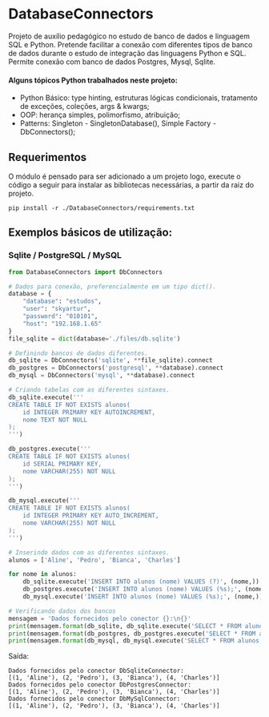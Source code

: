 # DatabaseConnectors
Projeto de auxílio pedagógico no estudo de banco de dados e linguagem SQL e Python. Pretende facilitar a conexão com 
diferentes tipos de banco de dados durante o estudo de integração das linguagens Python e SQL. Permite conexão com
banco de dados Postgres, Mysql, Sqlite. 

#### Alguns tópicos Python trabalhados neste projeto:
- Python Básico: type hinting, estruturas lógicas condicionais, tratamento de exceções, coleções, args & kwargs;
- OOP: herança simples, polimorfismo, atribuição;
- Patterns: Singleton - SingletonDatabase(), Simple Factory - DbConnectors();

## Requerimentos
O módulo é pensado para ser adicionado a um projeto logo, execute o código a seguir para instalar as bibliotecas 
necessárias, a partir da raiz do projeto.
```shell
pip install -r ./DatabaseConnectors/requirements.txt
```

## Exemplos básicos de utilização:

### Sqlite / PostgreSQL / MySQL

```python
from DatabaseConnectors import DbConnectors

# Dados para conexão, preferencialmente em um tipo dict().
database = {
    "database": "estudos",
    "user": "skyartur",
    "password": "010101",
    "host": "192.168.1.65"
}
file_sqlite = dict(database='./files/db.sqlite')

# Definindo bancos de dados diferentes.
db_sqlite = DbConnectors('sqlite', **file_sqlite).connect
db_postgres = DbConnectors('postgresql', **database).connect
db_mysql = DbConnectors('mysql', **database).connect

# Criando tabelas com as diferentes sintaxes.
db_sqlite.execute('''
CREATE TABLE IF NOT EXISTS alunos(
    id INTEGER PRIMARY KEY AUTOINCREMENT,
    nome TEXT NOT NULL 
);
''')

db_postgres.execute('''
CREATE TABLE IF NOT EXISTS alunos(
    id SERIAL PRIMARY KEY,
    nome VARCHAR(255) NOT NULL 
);
''')

db_mysql.execute('''
CREATE TABLE IF NOT EXISTS alunos(
    id INTEGER PRIMARY KEY AUTO_INCREMENT,
    nome VARCHAR(255) NOT NULL 
);
''')

# Inserindo dados com as diferentes sintaxes.
alunos = ['Aline', 'Pedro', 'Bianca', 'Charles']

for nome in alunos:
    db_sqlite.execute('INSERT INTO alunos (nome) VALUES (?)', (nome,))
    db_postgres.execute('INSERT INTO alunos (nome) VALUES (%s);', (nome,))
    db_mysql.execute('INSERT INTO alunos (nome) VALUES (%s);', (nome,))

# Verificando dados dos bancos
mensagem = 'Dados fornecidos pelo conector {}:\n{}'
print(mensagem.format(db_sqlite, db_sqlite.execute('SELECT * FROM alunos;')))
print(mensagem.format(db_postgres, db_postgres.execute('SELECT * FROM alunos;')))
print(mensagem.format(db_mysql, db_mysql.execute('SELECT * FROM alunos;')))
```
Saída:
```shell
Dados fornecidos pelo conector DbSqliteConnector:
[(1, 'Aline'), (2, 'Pedro'), (3, 'Bianca'), (4, 'Charles')]
Dados fornecidos pelo conector DbPostgresConnector:
[(1, 'Aline'), (2, 'Pedro'), (3, 'Bianca'), (4, 'Charles')]
Dados fornecidos pelo conector DbMySqlConnector:
[(1, 'Aline'), (2, 'Pedro'), (3, 'Bianca'), (4, 'Charles')]
```
